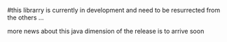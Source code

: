 #this librarry is currently in development and need to be resurrected from the others ...

more news about this java dimension of the release is to arrive soon
